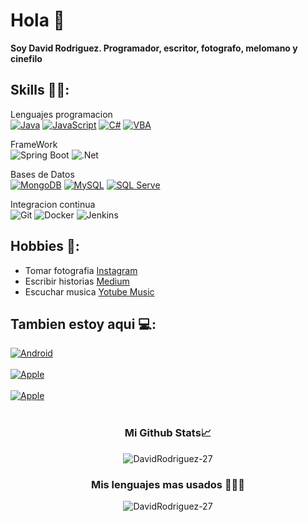 # Hola 👋
**Soy David Rodriguez. Programador, escritor, fotografo, melomano y cinefilo**

## Skills 👨‍💼:


Lenguajes programacion
</br>
[![Java](https://img.shields.io/badge/Java-e74c3c?style=for-the-badge&logo=java&logoColor=white&labelColor=101010)]()
[![JavaScript](https://img.shields.io/badge/JavaScript-F7DF1E?style=for-the-badge&logo=&logoColor=white&labelColor=101010)]()
[![C#](https://img.shields.io/badge/C%23-bb8fce?style=for-the-badge&logo=&logoColor=white&labelColor=bb8fce)]()
[![VBA](https://img.shields.io/badge/VBA-007396?style=for-the-badge&logo=VBA&logoColor=white&labelColor=101010)]()

FrameWork
</br>
![Spring Boot](https://img.shields.io/badge/springboot-239120?style=for-the-badge&logo=springboot&logoColor=white&labelColor=101010)
![.Net](https://img.shields.io/badge/.net-8e44ad?style=for-the-badge&logo=.net&logoColor=white&labelColor=101010)

Bases de Datos
</br>
[![MongoDB](https://img.shields.io/badge/MongoDB-2ecc71?style=for-the-badge&logo=mongodb&logoColor=white&labelColor=101010)]()
[![MySQL](https://img.shields.io/badge/MySQL-4479A1?style=for-the-badge&logo=mysql&logoColor=white&labelColor=101010)]()
[![SQL Serve](https://img.shields.io/badge/SQL-Server-f4d03f?style=for-the-badge&logo=SQLServer&logoColor=white&labelColor=101010)]()

Integracion continua
</br>
![Git](https://img.shields.io/badge/git-%23F05033.svg?style=for-the-badge&logo=git&logoColor=white)
![Docker](https://img.shields.io/badge/Docker-5dade2?style=for-the-badge&logo=docker&logoColor=white&labelColor)
![Jenkins](https://img.shields.io/badge/Jenkins-566573?style=for-the-badge&logo=jenkins&logoColor=white&labelColor)




## Hobbies 👾:

* Tomar fotografia [Instagram](https://www.instagram.com/davidrodri_gz/)
* Escribir historias [Medium](https://medium.com/@davidrodrig/list/programing-ad72d6d2d4b9)
* Escuchar musica [Yotube Music](https://music.youtube.com/channel/UCkUXajOmIpFz8_CmzPFBrjA)


## Tambien estoy aqui 💻:
[![Android](https://img.shields.io/badge/sololearn-David_Rodiguez-1DA1F2?style=for-the-badge&logo=white&labelColor=5d698f)](https://www.sololearn.com/profile/21082571)</br></br>
[![Apple](https://img.shields.io/badge/replit-David_Rodiguez-1DA1F2?style=for-the-badge&logo=white&labelColor=675587)](https://www.replit.com/@DavidRodrigue53)  </br></br>
[![Apple](https://img.shields.io/badge/Stackoverflow-David_Rodiguez-1DA1F2?style=for-the-badge&logo=white&labelColor=452732)](https://stackoverflow.com/users/15654108/david-rodriguez)</br></br>



<h3 align="center">Mi Github Stats📈</h3>

<p align="center"> <img src="https://github-readme-stats.vercel.app/api?username=DavidRodriguez-27&show_icons=true&theme=tokyonight" alt="DavidRodriguez-27" /> </p>


<h3 align="center">Mis lenguajes mas usados 👨🏻‍💻</h3>
<p align="center"> <img src="https://github-readme-stats.vercel.app/api/top-langs/?username=DavidRodriguez-27&theme=tokyonight" alt="DavidRodriguez-27" /> </p>



